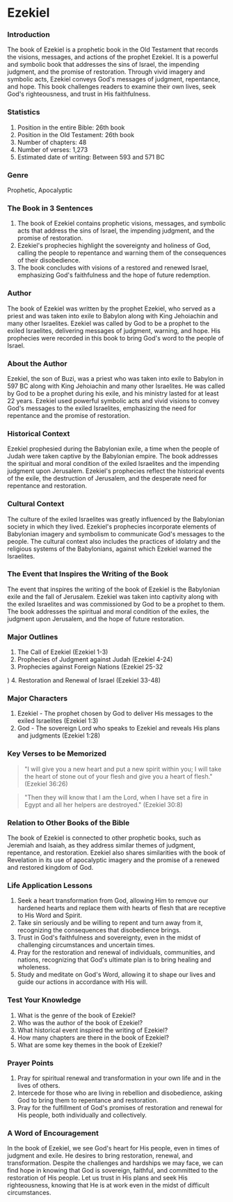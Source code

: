 # Ezekiel

### Introduction

The book of Ezekiel is a prophetic book in the Old Testament that records the visions, messages, and actions of the prophet Ezekiel. It is a powerful and symbolic book that addresses the sins of Israel, the impending judgment, and the promise of restoration. Through vivid imagery and symbolic acts, Ezekiel conveys God's messages of judgment, repentance, and hope. This book challenges readers to examine their own lives, seek God's righteousness, and trust in His faithfulness.

### Statistics

1. Position in the entire Bible: 26th book
2. Position in the Old Testament: 26th book
3. Number of chapters: 48
4. Number of verses: 1,273
5. Estimated date of writing: Between 593 and 571 BC

### Genre

Prophetic, Apocalyptic

### The Book in 3 Sentences

1. The book of Ezekiel contains prophetic visions, messages, and symbolic acts that address the sins of Israel, the impending judgment, and the promise of restoration.
2. Ezekiel's prophecies highlight the sovereignty and holiness of God, calling the people to repentance and warning them of the consequences of their disobedience.
3. The book concludes with visions of a restored and renewed Israel, emphasizing God's faithfulness and the hope of future redemption.

### Author

The book of Ezekiel was written by the prophet Ezekiel, who served as a priest and was taken into exile to Babylon along with King Jehoiachin and many other Israelites. Ezekiel was called by God to be a prophet to the exiled Israelites, delivering messages of judgment, warning, and hope. His prophecies were recorded in this book to bring God's word to the people of Israel.

### About the Author

Ezekiel, the son of Buzi, was a priest who was taken into exile to Babylon in 597 BC along with King Jehoiachin and many other Israelites. He was called by God to be a prophet during his exile, and his ministry lasted for at least 22 years. Ezekiel used powerful symbolic acts and vivid visions to convey God's messages to the exiled Israelites, emphasizing the need for repentance and the promise of restoration.

### Historical Context

Ezekiel prophesied during the Babylonian exile, a time when the people of Judah were taken captive by the Babylonian empire. The book addresses the spiritual and moral condition of the exiled Israelites and the impending judgment upon Jerusalem. Ezekiel's prophecies reflect the historical events of the exile, the destruction of Jerusalem, and the desperate need for repentance and restoration.

### Cultural Context

The culture of the exiled Israelites was greatly influenced by the Babylonian society in which they lived. Ezekiel's prophecies incorporate elements of Babylonian imagery and symbolism to communicate God's messages to the people. The cultural context also includes the practices of idolatry and the religious systems of the Babylonians, against which Ezekiel warned the Israelites.

### The Event that Inspires the Writing of the Book

The event that inspires the writing of the book of Ezekiel is the Babylonian exile and the fall of Jerusalem. Ezekiel was taken into captivity along with the exiled Israelites and was commissioned by God to be a prophet to them. The book addresses the spiritual and moral condition of the exiles, the judgment upon Jerusalem, and the hope of future restoration.

### Major Outlines

1. The Call of Ezekiel (Ezekiel 1-3)
2. Prophecies of Judgment against Judah (Ezekiel 4-24)
3. Prophecies against Foreign Nations (Ezekiel 25-32

) 4. Restoration and Renewal of Israel (Ezekiel 33-48)

### Major Characters

1. Ezekiel - The prophet chosen by God to deliver His messages to the exiled Israelites (Ezekiel 1:3)
2. God - The sovereign Lord who speaks to Ezekiel and reveals His plans and judgments (Ezekiel 1:28)

### Key Verses to be Memorized

> "I will give you a new heart and put a new spirit within you; I will take the heart of stone out of your flesh and give you a heart of flesh." (Ezekiel 36:26)

> "Then they will know that I am the Lord, when I have set a fire in Egypt and all her helpers are destroyed." (Ezekiel 30:8)

### Relation to Other Books of the Bible

The book of Ezekiel is connected to other prophetic books, such as Jeremiah and Isaiah, as they address similar themes of judgment, repentance, and restoration. Ezekiel also shares similarities with the book of Revelation in its use of apocalyptic imagery and the promise of a renewed and restored kingdom of God.

### Life Application Lessons

1. Seek a heart transformation from God, allowing Him to remove our hardened hearts and replace them with hearts of flesh that are receptive to His Word and Spirit.
2. Take sin seriously and be willing to repent and turn away from it, recognizing the consequences that disobedience brings.
3. Trust in God's faithfulness and sovereignty, even in the midst of challenging circumstances and uncertain times.
4. Pray for the restoration and renewal of individuals, communities, and nations, recognizing that God's ultimate plan is to bring healing and wholeness.
5. Study and meditate on God's Word, allowing it to shape our lives and guide our actions in accordance with His will.

### Test Your Knowledge

1. What is the genre of the book of Ezekiel?
2. Who was the author of the book of Ezekiel?
3. What historical event inspired the writing of Ezekiel?
4. How many chapters are there in the book of Ezekiel?
5. What are some key themes in the book of Ezekiel?

### Prayer Points

1. Pray for spiritual renewal and transformation in your own life and in the lives of others.
2. Intercede for those who are living in rebellion and disobedience, asking God to bring them to repentance and restoration.
3. Pray for the fulfillment of God's promises of restoration and renewal for His people, both individually and collectively.

### A Word of Encouragement

In the book of Ezekiel, we see God's heart for His people, even in times of judgment and exile. He desires to bring restoration, renewal, and transformation. Despite the challenges and hardships we may face, we can find hope in knowing that God is sovereign, faithful, and committed to the restoration of His people. Let us trust in His plans and seek His righteousness, knowing that He is at work even in the midst of difficult circumstances.
